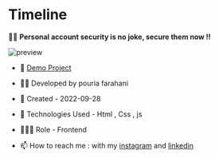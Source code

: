 # Timeline

👩‍✈️ **Personal account security is no joke, secure them now !!**

![preview](https://user-images.githubusercontent.com/109727844/194907522-52bc529b-a980-4eee-bde8-253042365d8d.jpg)

- 🔗 [Demo Project](https://pouria-farahani-developer.github.io/Timeline/)

- 👨‍💻 Developed by pouria farahani

- 📆 Created - 2022-09-28

- 🤖 Technologies Used - Html , Css , js

- 🕵🏻‍♀️ Role - Frontend

- 📫 How to reach me : with my [instagram](https://www.instagram.com/pouria_farahani_developer) and [linkedin](https://www.linkedin.com/in/pouria-farahani-developer)
